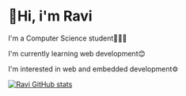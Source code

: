 <!---
Ravi-Valent7m/Ravi-Valent7m is a ✨ special ✨ repository because its `README.md` (this file) appears on your GitHub profile.
You can click the Preview link to take a look at your changes.
--->
<h1>🖖Hi, i'm Ravi</h1>

<p>I'm a Computer Science student👨🏾‍💻</p>
<p>I'm currently learning web development😊</p>
<p>I'm interested in web and embedded development⚙️</p>

[![Ravi GitHub stats](https://github-readme-stats.vercel.app/api?username=ravi-0x8b)](https://github.com/ravi-0x8b/github-readme-stats)
